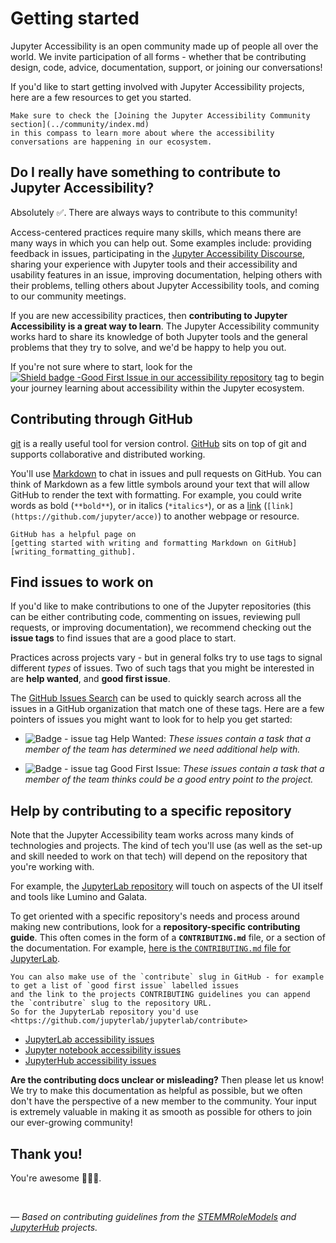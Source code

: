# Getting started

Jupyter Accessibility is an open community made up of people all over the world.
We invite participation of all forms - whether that be contributing
design, code, advice, documentation, support, or joining our conversations!

If you'd like to start getting involved with Jupyter Accessibility projects, here are a few resources to get you started.

```{tip}
Make sure to check the [Joining the Jupyter Accessibility Community section](../community/index.md)
in this compass to learn more about where the accessibility conversations are happening in our ecosystem.
```

## Do I really have something to contribute to Jupyter Accessibility?

Absolutely ✅. There are always ways to contribute to this community!

Access-centered practices require many skills, which means there are many ways in which you can help out.
Some examples include: providing feedback in issues, participating in the [Jupyter Accessibility Discourse][discourse-accessibility],
sharing your experience with Jupyter tools and their accessibility and usability features in an issue, improving documentation,
helping others with their problems, telling others about Jupyter Accessibility tools, and
coming to our community meetings.

If you are new accessibility practices, then **contributing to Jupyter Accessibility is a great way to learn**.
The Jupyter Accessibility community works hard to share its knowledge of both Jupyter tools and the
general problems that they try to solve, and we'd be happy to help you out.

If you're not sure where to start, look for the [![Shield badge -Good First Issue in our accessibility repository](https://img.shields.io/badge/-good%20first%20issue-blueviolet.svg)][a11y-goodfirstissue]
tag to begin your journey learning about accessibility within the Jupyter ecosystem.

## Contributing through GitHub

[git][link_git] is a really useful tool for version control.
[GitHub][link_github] sits on top of git and supports collaborative and distributed working.

You'll use [Markdown][markdown] to chat in issues and pull requests on GitHub.
You can think of Markdown as a few little symbols around your text that will allow GitHub
to render the text with formatting.
For example, you could write words as bold (`**bold**`), or in italics (`*italics*`),
or as a [link][rick_roll] (`[link](https://github.com/jupyter/acce)`) to another webpage or resource.

```{tip}
GitHub has a helpful page on
[getting started with writing and formatting Markdown on GitHub][writing_formatting_github].
```

## Find issues to work on

If you'd like to make contributions to one of the Jupyter repositories (this can
be either contributing code, commenting on issues, reviewing pull requests, or improving
documentation), we recommend checking out the **issue tags** to find issues that
are a good place to start.

Practices across projects vary - but in general folks try to use tags to signal different _types_ of issues.
Two of such tags that you might be interested in are **help wanted**, and **good first issue**.

The [GitHub Issues Search](https://github.com/issues)
can be used to quickly search across all the issues in a GitHub organization that match
one of these tags. Here are a few pointers of issues you might want to look for to help you get started:

- ![Badge - issue tag Help Wanted](https://img.shields.io/badge/-help%20wanted-159818.svg):
  _These issues contain a task that a member of the team has determined we need additional help with._

- ![Badge - issue tag Good First Issue](https://img.shields.io/badge/-good%20first%20issue-blueviolet.svg):
  _These issues contain a task that a member of the team thinks could be a good entry point to the project._

## Help by contributing to a specific repository

Note that the Jupyter Accessibility team works across many kinds of technologies and projects.
The kind of tech you'll use (as well as the set-up and skill needed to work on that tech) will depend on the
repository that you're working with.

For example, the [JupyterLab repository][jupyterlab-accessibility-issues] will touch on aspects of the UI itself and tools like Lumino and Galata.

To get oriented with a specific repository's needs and process around making new
contributions, look for a **repository-specific contributing guide**.
This often comes in the form of a **`CONTRIBUTING.md`** file, or a section of the documentation.
For example, [here is the `CONTRIBUTING.md` file for JupyterLab][jupyterlab-contributing].

```{tip}
You can also make use of the `contribute` slug in GitHub - for example to get a list of `good first issue` labelled issues
and the link to the projects CONTRIBUTING guidelines you can append the `contributre` slug to the repository URL.
So for the JupyterLab repository you'd use <https://github.com/jupyterlab/jupyterlab/contribute>
```

- [JupyterLab accessibility issues][jupyterlab-accessibility-issues]
- [Jupyter notebook accessibility issues][notebook-accessibility-issues]
- [JupyterHub accessibility issues][jupyterhub-accessibility-issues]

**Are the contributing docs unclear or misleading?**
Then please let us know!
We try to make this documentation as helpful as possible, but we often don't have the perspective of a new member to the community.
Your input is extremely valuable in making it as smooth as possible for others
to join our ever-growing community!

## Thank you!

You're awesome 👋🏻😊.

<br>

_&mdash; Based on contributing guidelines from the [STEMMRoleModels][link_stemmrolemodels] and [JupyterHub][jupyterhub-community] projects._

<!-- Accessibility links -->

[discourse-accessibility]: https://discourse.jupyter.org/c/special-topics/accessibility
[notebook-accessibility-issues]: https://github.com/jupyter/notebook/issues?q=is%3Aopen+is%3Aissue+label%3Atag%3AAccessibility
[a11y-goodfirstissue]: https://github.com/jupyter/accessibility/issues?q=is%3Aopen+label%3A%22good+first+issue%22+sort%3Aupdated-desc

<!-- lab -->

[jupyterlab-accessibility-issues]: https://github.com/jupyterhub/jupyterhub/issues?q=is%3Aopen+is%3Aissue+label%3Aaccessibility
[jupyterlab-contributing]: https://github.com/jupyterlab/jupyterlab/blob/adafbabcef3315bc706381d533d229115c07b5a6/CONTRIBUTING.md

<!-- notebook -->

[notebook-accessibility-issues]: https://github.com/jupyter/notebook/issues?q=is%3Aopen+is%3Aissue+label%3Atag%3AAccessibility

<!-- jupyter-wide -->

[jupyter-coc]: https://github.com/jupyter/governance/blob/master/conduct/code_of_conduct.md

<!-- hub -->

[jupyterhub-community]: https://jupyterhub-team-compass.readthedocs.io/en/latest/contribute/guide.html
[jupyterhub-accessibility-issues]: https://github.com/jupyterhub/jupyterhub/issues?q=is%3Aopen+is%3Aissue+label%3Aaccessibility

<!-- general git links -->

[link_git]: https://git-scm.com
[link_github]: https://github.com/https://github.com/jupyter/governance/blob/master/conduct/code_of_conduct.md
[link_signupinstructions]: https://help.github.com/articles/signing-up-for-a-new-github-account
[link_stemmrolemodels]: https://github.com/KirstieJane/STEMMRoleModels
[markdown]: https://daringfireball.net/projects/markdown
[rick_roll]: https://www.youtube.com/watch?v=dQw4w9WgXcQ
[writing_formatting_github]: https://help.github.com/articles/getting-started-with-writing-and-formatting-on-github
